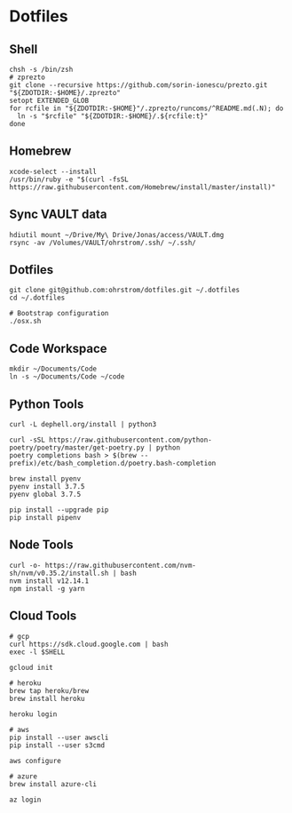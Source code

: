 # Dotfiles

## Shell

    chsh -s /bin/zsh
    # zprezto
    git clone --recursive https://github.com/sorin-ionescu/prezto.git "${ZDOTDIR:-$HOME}/.zprezto"
    setopt EXTENDED_GLOB
    for rcfile in "${ZDOTDIR:-$HOME}"/.zprezto/runcoms/^README.md(.N); do
      ln -s "$rcfile" "${ZDOTDIR:-$HOME}/.${rcfile:t}"
    done

## Homebrew

    xcode-select --install
    /usr/bin/ruby -e "$(curl -fsSL https://raw.githubusercontent.com/Homebrew/install/master/install)"

## Sync VAULT data

    hdiutil mount ~/Drive/My\ Drive/Jonas/access/VAULT.dmg
    rsync -av /Volumes/VAULT/ohrstrom/.ssh/ ~/.ssh/

## Dotfiles

    git clone git@github.com:ohrstrom/dotfiles.git ~/.dotfiles
    cd ~/.dotfiles

    # Bootstrap configuration
    ./osx.sh
    
## Code Workspace

    mkdir ~/Documents/Code
    ln -s ~/Documents/Code ~/code
    
## Python Tools

    curl -L dephell.org/install | python3

    curl -sSL https://raw.githubusercontent.com/python-poetry/poetry/master/get-poetry.py | python
    poetry completions bash > $(brew --prefix)/etc/bash_completion.d/poetry.bash-completion

    brew install pyenv
    pyenv install 3.7.5
    pyenv global 3.7.5
    
    pip install --upgrade pip
    pip install pipenv
    
    
## Node Tools

    curl -o- https://raw.githubusercontent.com/nvm-sh/nvm/v0.35.2/install.sh | bash
    nvm install v12.14.1
    npm install -g yarn
    

## Cloud Tools

    # gcp
    curl https://sdk.cloud.google.com | bash
    exec -l $SHELL
    
    gcloud init

    # heroku
    brew tap heroku/brew
    brew install heroku
    
    heroku login

    # aws
    pip install --user awscli
    pip install --user s3cmd
    
    aws configure

    # azure
    brew install azure-cli
    
    az login
